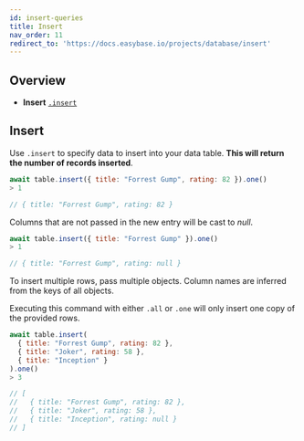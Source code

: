 ```yaml
---
id: insert-queries
title: Insert
nav_order: 11
redirect_to: 'https://docs.easybase.io/projects/database/insert'
---
```


## Overview

* **Insert** [`.insert`](#insert)

## Insert

Use `.insert` to specify data to insert into your data table. **This will return the number of records inserted**.

```js
await table.insert({ title: "Forrest Gump", rating: 82 }).one()
> 1

// { title: "Forrest Gump", rating: 82 }
```

Columns that are not passed in the new entry will be cast to *null*.

```js
await table.insert({ title: "Forrest Gump" }).one()
> 1

// { title: "Forrest Gump", rating: null }
```

To insert multiple rows, pass multiple objects. Column names are inferred from the keys of all objects.

Executing this command with either `.all` or `.one` will only insert one copy of the provided rows.

```js
await table.insert(
  { title: "Forrest Gump", rating: 82 },
  { title: "Joker", rating: 58 },
  { title: "Inception" }
).one()
> 3

// [
//   { title: "Forrest Gump", rating: 82 },
//   { title: "Joker", rating: 58 },
//   { title: "Inception", rating: null }
// ]
```
